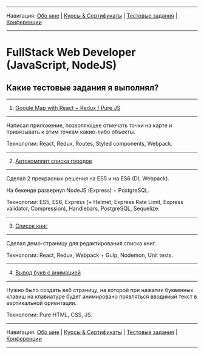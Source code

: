 
___
Навигация: 
[Обо мне](README.md "Мой опыт работы, навыки") |
[Курсы & Сертификаты](COURSES.md "Чему я учусь, куда двигаюсь?") |
[Тестовые задания](TESTS.md "Выполненные тестовые задания") |
[Конференции](CONFERENCES.md "Где вы могли меня видеть?")
___

# FullStack Web Developer (JavaScript, NodeJS)

## Какие тестовые задания я выполнял?
___
1. [Google Map with React + Redux / Pure JS](https://github.com/iMaximal/task-5-google-map-react)
___
﻿Написал приложение, позволяющее отмечать точки на карте и привязывать к этим точкам какие-либо объекты.

Технологии: React, Redux, Routes, Styled components, Webpack.


___
2. [Автокомплит списка городов](https://github.com/iMaximal/task-2-autocomplete)
___
Сделал 2 прекрасных решения на ES5 и на ES6 (DI, Webpack).

На бекенде развернул NodeJS (Express) + PostgreSQL.

Технологии: ES5, ES6, Express (+ Helmet, Express Rate Limit, Express validator, Compression), Handlebars, PostgreSQL, Sequelize.

___
3. [Список книг](https://github.com/iMaximal/task-3-books-list)
___
Сделал демо-страницу для редактирования списка книг.

Технологии: React, Redux, Webpack + Gulp, Nodemon, Unit tests.

___
4. [Вывод букв с анимацией](https://github.com/iMaximal/task-4-key-animation)
___
Нужно было создать веб страницу, на которой при нажатии буквенных клавиш на клавиатуре будет анимировано появляться вводимый текст в вертикальной ориентации.

Технологии: Pure HTML, CSS, JS.



___
Навигация: 
[Обо мне](README.md "Мой опыт работы, навыки") |
[Курсы & Сертификаты](COURSES.md "Чему я учусь, куда двигаюсь?") |
[Тестовые задания](TESTS.md "Выполненные тестовые задания") |
[Конференции](CONFERENCES.md "Где вы могли меня видеть?")
___

